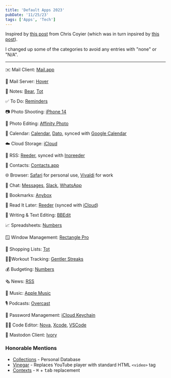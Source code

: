 ```yaml
---
title: 'Default Apps 2023'
pubDate: '11/25/23'
tags: ['Apps', 'Tech']
---
```


Inspired by [this post](https://chriscoyier.net/2023/11/25/default-apps-2023/) from Chris Coyier (which was in turn inpsired by [this post](https://mattcool.tech/posts/default-apps-2023/)).

I changed up some of the categories to avoid any entries with "none" or "N/A".

---

✉️ Mail Client: [Mail.app](https://support.apple.com/guide/mail/welcome/mac)

📮 Mail Server: [Hover](https://www.hover.com/email)

📓 Notes: [Bear](https://bear.app/), [Tot](https://tot.rocks/)

✅ To Do: [Reminders](https://support.apple.com/guide/reminders/welcome/mac)

📷 Photo Shooting: [iPhone 14](https://www.apple.com/shop/buy-iphone/iphone-14)

🎨 Photo Editing: [Affinity Photo](https://affinity.serif.com/en-us/photo/)

📆 Calendar: [Calendar](https://support.apple.com/guide/calendar/welcome/mac), [Dato](https://sindresorhus.com/dato), synced with [Google Calendar](https://calendar.google.com)

☁️ Cloud Storage: [iCloud](https://www.icloud.com/)

📰 RSS: [Reeder](https://www.reederapp.com/), synced with [Inoreeder](https://www.inoreader.com/)

📇 Contacts: [Contacts.app](https://support.apple.com/guide/contacts/welcome/mac)

🌐 Browser: [Safari](https://www.apple.com/safari/) for personal use, [Vivaldi](https://vivaldi.com/?mtm_ad=79027606064265&mtm_kwd=broswers) for work

💬 Chat: [Messages](https://support.apple.com/guide/messages/welcome/mac), [Slack](https://slack.com/), [WhatsApp](https://www.whatsapp.com/)

🔖 Bookmarks: [Anybox](https://anybox.app/)

📑 Read It Later: [Reeder](https://www.reederapp.com/) (synced with [iCloud](https://www.icloud.com/))

📝 Writing & Text Editing: [BBEdit](https://www.barebones.com/products/bbedit/index.html)

📈 Spreadsheets: [Numbers](https://www.apple.com/numbers/)

🪟 Window Management: [Rectangle Pro](https://rectangleapp.com/pro)

🛒 Shopping Lists: [Tot](https://tot.rocks/)

🏋️‍♀️Workout Tracking: [Gentler Streaks](https://www.gentler.app/)

💰 Budgeting: [Numbers](https://www.apple.com/numbers/)

🗞 News: [RSS](https://en.wikipedia.org/wiki/RSS)

🎵 Music: [Apple Music](https://www.apple.com/apple-music/)

🎙 Podcasts: [Overcast](https://overcast.fm/)

🔑 Password Management: [iCloud Keychain](https://support.apple.com/en-us/HT204085)

👨‍💻 Code Editor: [Nova](https://nova.app/), [Xcode](https://developer.apple.com/xcode/), [VSCode](https://code.visualstudio.com/)

🐘 Mastodon Client: [Ivory](https://tapbots.com/ivory/)

### Honorable Mentions

- [Collections](https://collectionsdb.com/) - Personal Database
- [Vinegar](https://andadinosaur.com/launch-vinegar) - Replaces YouTube player with standard HTML `<video>` tag
- [Contexts](https://contexts.co/) - <kbd>⌘</kbd> + <kbd>tab</kbd> replacement
